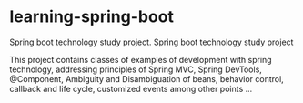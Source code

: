 # learning-spring-boot
Spring boot technology study project.
Spring boot technology study project

This project contains classes of examples of development with spring technology, addressing principles of Spring MVC, Spring DevTools, @Component, Ambiguity and Disambiguation of beans, behavior control, callback and life cycle, customized events among other points ...
